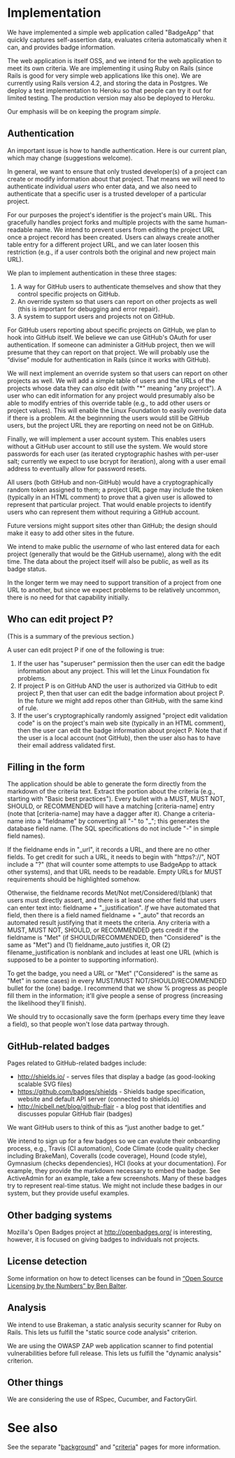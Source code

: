 # Implementation

We have implemented a simple web application called "BadgeApp"
that quickly captures self-assertion data, evaluates criteria automatically
when it can, and provides badge information.

The web application is itself OSS, and
we intend for the web application to meet its own criteria.
We are implementing it using Ruby on Rails
(since Rails is good for very simple web applications like this one).
We are currently using Rails version 4.2,
and storing the data in Postgres.
We deploy a test implementation to Heroku so that people can try it out
for limited testing.
The production version may also be deployed to Heroku.

Our emphasis will be on keeping the program *simple*.

## Authentication

An important issue is how to handle authentication.
Here is our current plan, which may change (suggestions welcome).

In general, we want to ensure that only trusted developer(s) of a project
can create or modify information about that project.
That means we will need to authenticate individual *users* who enter data,
and we also need to authenticate that a specific user is a trusted developer
of a particular project.

For our purposes the project's identifier is the project's main URL.
This gracefully handles project forks and
multiple projects with the same human-readable name.
We intend to prevent users from editing the project URL once
a project record has been created.
Users can always create another table entry for a different project URL,
and we can later loosen this restriction (e.g., if a user controls both the
original and new project main URL).

We plan to implement authentication in these three stages:
1.  A way for GitHub users to authenticate themselves and show that they control specific projects on GitHub.
2.  An override system so that users can report on other projects as well (this is important for debugging and error repair).
3.  A system to support users and projects not on GitHub.

For GitHub users reporting about specific projects on GitHub,
we plan to hook into GitHub itself.
We believe we can use GitHub's OAuth for user authentication.
If someone can administer a GitHub project,
then we will presume that they can report on that project.
We will probably use the &#8220;divise&#8221; module
for authentication in Rails (since it works with GitHub).

We will next implement an override system so that users can report on
other projects as well.
We will add a simple table of users and the URLs of the projects
whose data they can *also* edit (with "*" meaning "any project").
A user who can edit information for
any project would presumably also be able to modify
entries of this override table (e.g., to add other users or project values).
This will enable the Linux Foundation to easily
override data if there is a problem.
At the beginnning the users would still be GitHub users, but the project URL
they are reporting on need not be on GitHub.

Finally, we will implement a user account system.
This enables users without a GitHub user account to still use the system.
We would store passwords for each user (as iterated cryptographic hashes
with per-user salt; currently we expect to use bcrypt for iteration),
along with a user email address to eventually allow for password resets.

All users (both GitHub and non-GitHub) would have a cryptographically
random token assigned to them; a project URL page may include the
token (typically in an HTML comment) to prove that a given user is
allowed to represent that particular project.
That would enable projects to identify users who can represent them
without requiring a GitHub account.

Future versions might support sites other than GitHub; the design should
make it easy to add other sites in the future.

We intend to make public the *username* of who last
entered data for each project (generally that would be the GitHub username),
along with the edit time.
The data about the project itself will also be public, as well
as its badge status.

In the longer term we may need to support transition of a project
from one URL to another, but since we expect problems
to be relatively uncommon, there is no need for that capability initially.

## Who can edit project P?

(This is a summary of the previous section.)

A user can edit project P if one of the following is true:

1.  If the user has "superuser" permission then the user can edit the badge information about any project.  This will let the Linux Foundation fix problems.
2.  If project P is on GitHub AND the user is authorized via GitHub to edit project P, then that user can edit the badge information about project P.  In the future we might add repos other than GitHub, with the same kind of rule.
3.  If the user's cryptographically randomly assigned "project edit validation code" is on the project's main web site (typically in an HTML comment), then the user can edit the badge information about project P.  Note that if the user is a local account (not GitHub), then the user also has to have their email address validated first.

## Filling in the form

The application should be able to generate the form directly from the markdown of the criteria text.  Extract the portion about the criteria (e.g., starting with "Basic best practices").  Every bullet with a MUST, MUST NOT, SHOULD, or RECOMMENDED will have a matching [criteria-name] entry (note that [criteria-name] may have a dagger after it).  Change a criteria-name into a "fieldname" by converting all "-" to "_"; this generates the database field name.  (The SQL specifications do not include "-" in simple field names).

If the fieldname ends in "_url", it records a URL, and there are no other fields.  To get credit for such a URL, it needs to begin with "https?://", NOT include a "?" (that will counter some attempts to use BadgeApp to attack other systems), and that URL needs to be readable.  Empty URLs for MUST requirements should be highlighted somehow.

Otherwise, the fieldname records Met/Not met/Considered/(blank) that users must directly assert, and there is at least one other field that users can enter text into: fieldname + "_justification".  *If* we have automated that field, then there is a field named fieldname + "_auto" that records an automated result justifying that it meets the criteria.  Any criteria with a MUST, MUST NOT, SHOULD, or RECOMMENDED gets credit if the fieldname is "Met" (if SHOULD/RECOMMENDED, then "Considered" is the same as "Met") and (1) fieldname_auto justifies it, OR (2) filename_justification is nonblank and includes at least one URL (which is supposed to be a pointer to supporting information).

To get the badge, you need a URL or "Met" ("Considered" is the same as "Met" in some cases) in every MUST/MUST NOT/SHOULD/RECOMMENDED bullet for the (one) badge.  I recommend that we show % progress as people fill them in the information; it'll give people a sense of progress (increasing the likelihood they'll finish).

We should try to occasionally save the form (perhaps every time they leave a field), so that people won't lose data partway through.


## GitHub-related badges

Pages related to GitHub-related badges include:

*   http://shields.io/ - serves files that display a badge (as good-looking scalable SVG files)
*   https://github.com/badges/shields -  Shields badge specification, website and default API server (connected to shields.io)
*   http://nicbell.net/blog/github-flair - a blog post that identifies and discusses popular GitHub flair (badges)

We want GitHub users to think of this
as &#8220;just another badge to get.&#8221;

We intend to sign up for a few badges so we can
evalute their onboarding process,
e.g., Travis (CI automation), Code Climate (code quality checker including
BrakeMan), Coveralls (code coverage), Hound (code style),
Gymnasium (checks dependencies), HCI (looks at your documentation).
For example, they provide the markdown necessary to embed the badge.
See ActiveAdmin for an example, take a few screenshots.
Many of these badges try to represent real-time status.
We might not include these badges in our system, but they
provide useful examples.

## Other badging systems

Mozilla's Open Badges project at <http://openbadges.org/>
is interesting, however, it is focused on giving badges to
individuals not projects.

## License detection

Some information on how to detect licenses can be found in
[&#8220;Open Source Licensing by the Numbers&#8221; by Ben Balter](https://speakerdeck.com/benbalter/open-source-licensing-by-the-numbers).

## Analysis

We intend to use Brakeman,
a static analysis security scanner for Ruby on Rails.
This lets us fulfill the "static source code analysis" criterion.

We are using the OWASP ZAP web application scanner to find potential
vulnerabilities before full release.
This lets us fulfill the "dynamic analysis" criterion.


## Other things

We are considering the use of RSpec, Cucumber, and FactoryGirl.

# See also

See the separate "[background](./background.md)" and
"[criteria](./criteria.md)" pages for more information.

